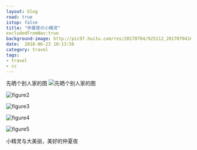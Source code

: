 ```yaml
---
layout: blog
road: true
istop: false
title: "仲夏夜の小精灵"
excludedFromNav:true
background-image: http://pic97.huitu.com/res/20170704/925112_20170704165251240060_1.jpg 
date:  2018-06-23 10:13:56
category: travel
tags:
- travel
- cc
---
```



先晒个别人家的图
![先晒个别人家的图](https://raw.githubusercontent.com/xigrug/xigrug.github.io/master/picture/20180625105926.jpg)

![figure2](https://raw.githubusercontent.com/xigrug/xigrug.github.io/master/picture/20180625105949.jpg)

![figure3](https://raw.githubusercontent.com/xigrug/xigrug.github.io/master/picture/20180625110012.jpg)

![figure4](https://raw.githubusercontent.com/xigrug/xigrug.github.io/master/picture/20180625110004.jpg)

![figure5](https://raw.githubusercontent.com/xigrug/xigrug.github.io/master/picture/20180625110017.jpg)

小精灵与大美丽，美好的仲夏夜

